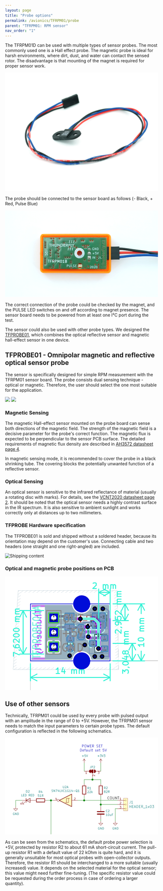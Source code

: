 ```yaml
---
layout: page
title: "Probe options"
permalink: /avionics/TFRPM01/probe
parent: "TFRPM01: RPM sensor"
nav_order: "1"
---
```


The TFRPM01D can be used with multiple types of sensor probes. The most commonly used one is a Hall effect probe.  The magnetic probe is ideal for harsh environments, where dirt, dust, and water can contact the sensed rotor. The disadvantage is that mounting of the magnet is required for proper sensor work.

![TFRPM01B hall effect magnetic sensor](/avionics/TFRPM01/TFRPM01B_hall_sensor.jpg)

The probe should be connected to the sensor board as follows (- Black, + Red, Pulse Blue)

![TFRPM01B hall effect magnetic sensor connection](/avionics/TFRPM01/TFRPM01B_hall_connection.jpg)

The correct connection of the probe could be checked by the magnet, and the PULSE LED switches on and off according to magnet presence. The sensor board needs to be powered from at least one I²C port during the test.

The sensor could also be used with other probe types. We designed the [TFPROBE01](https://github.com/ThunderFly-aerospace/TFPROBE01), which combines the optical reflective sensor and magnetic hall-effect sensor in one device.

## TFPROBE01 - Omnipolar magnetic and reflective optical sensor probe

The sensor is specifically designed for simple RPM measurement with the TFRPM01 sensor board. The probe consists dual sensing technique - optical or magnetic. Therefore, the user should select the one most suitable for the application.

<p float="center">
<img src="https://raw.githubusercontent.com/ThunderFly-aerospace/TFPROBE01/TFPROBE01A/doc/img/TFPROBE01A_connector.jpg" width="48%" />
<img src="https://raw.githubusercontent.com/ThunderFly-aerospace/TFPROBE01/TFPROBE01A/doc/img/TFPROBE01A_sensors.jpg" width="48%" />
</p>

### Magnetic Sensing

The magnetic Hall-effect sensor mounted on the probe board can sense both directions of the magnetic field. The strength of the magnetic field is a decisive parameter for the probe's correct function. The magnetic flux is expected to be perpendicular to the sensor PCB surface. The detailed requirements of magnetic flux density are described in [AH3572 datasheet page 4](https://github.com/ThunderFly-aerospace/TFPROBE01/blob/TFPROBE01A/doc/datasheets/AH3572-1483253.pdf).

In magnetic sensing mode, it is recommended to cover the probe in a black shrinking tube.  The covering blocks the potentially unwanted function of a reflective sensor.

### Optical Sensing

An optical sensor is sensitive to the infrared reflectance of material (usually a rotating disc with marks).
For details, see the [VCNT2020 datasheet page 2](https://github.com/ThunderFly-aerospace/TFPROBE01/blob/TFPROBE01A/doc/datasheets/vcnt2020.pdf). It should be noted that the optical sensor needs a highly contrast surface in the IR spectrum. It is also sensitive to ambient sunlight and works correctly only at distances up to two millimeters.  

### TFPROBE Hardware specification
The TFPROBE01 is sold and shipped without a soldered header, because its orientation may depend on the customer's use. Connecting cable and two headers (one straight and one right-angled) are included.

![Shipping content](https://raw.githubusercontent.com/ThunderFly-aerospace/TFPROBE01/TFPROBE01A/doc/img/TFPROBE01A_shipping_content.jpg)

### Optical and magnetic probe positions on PCB

![TFPROBE01A optical probe position](TFPROBE01_sensors_positon.png)

## Use of other sensors

Technically, TFRPM01 could be used by every probe with pulsed output with an amplitude in the range of 0 to +5V. However, the TFRPM01 sensor needs to match the input parameters to certain probe types. The default configuration is reflected in the following schematics.

![TFRPM01B probe input circuit](https://raw.githubusercontent.com/ThunderFly-aerospace/TFRPM01/TFRPM01D/doc/img/TFRPM01_pulse_counter_input.png)

As can be seen from the schematics, the default probe power selection is +5V, protected by resistor R2 to about 61 mA short-circuit current. The pull-up resistor R1 with a default value of 22 kOhm is quite hard, and it is generally unsuitable for most optical probes with open-collector outputs. Therefore, the resistor R1 should be interchanged to a more suitable (usually increased) value. It depends on the selected material for the optical sensor; this value might need further fine-tuning. (The specific resistor value could be requested during the order process in case of ordering a larger quantity).
